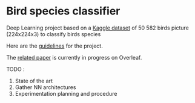 # Bird species classifier
Deep Learning project based on a [Kaggle dataset](https://www.kaggle.com/gpiosenka/100-bird-species) of 50 582 birds picture (224x224x3) to classify birds species

Here are the [guidelines](https://centralesupelec.edunao.com/pluginfile.php/171469/course/section/25973/intro_projets.pdf) for the project.

The [related paper](https://www.overleaf.com/project/61d1add68f5dca5cc5560cb5) is currently in progress on Overleaf.

TODO :
1. State of the art
2. Gather NN architectures
3. Experimentation planning and procedure
